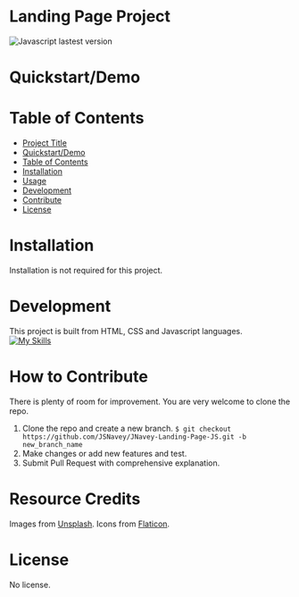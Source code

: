 # Landing Page Project  
![Javascript lastest version](https://img.shields.io/badge/javascript-ECMAScript%202022-yellow)



# Quickstart/Demo

# Table of Contents

- [Project Title](#project-title)
- [Quickstart/Demo](#quickstartdemo)
- [Table of Contents](#table-of-contents)
- [Installation](#installation)
- [Usage](#usage)
- [Development](#development)
- [Contribute](#contribute)
- [License](#license)

# Installation
Installation is not required for this project.

# Development
This project is built from HTML, CSS and Javascript languages.<br>
[![My Skills](https://skills.thijs.gg/icons?i=js,html,css)](https://skills.thijs.gg)

# How to Contribute
There is plenty of room for improvement. You are very welcome to clone the repo.  
1. Clone the repo and create a new branch. `$ git checkout https://github.com/JSNavey/JNavey-Landing-Page-JS.git -b new_branch_name`
2. Make changes or add new features and test.
3. Submit Pull Request with comprehensive explanation.

# Resource Credits
Images from [Unsplash](https://unsplash.com/).
Icons from [Flaticon](https://www.flaticon.com/).

# License
No license.





